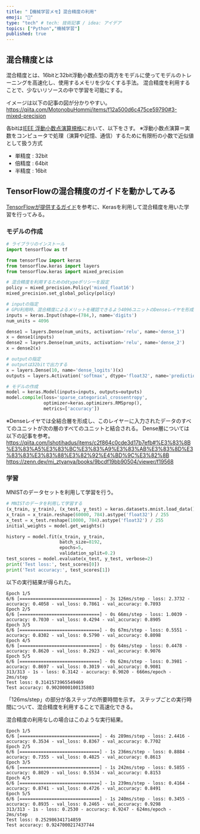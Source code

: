 ```yaml
---
title: "【機械学習メモ】混合精度の利用"
emoji: "🥣"
type: "tech" # tech: 技術記事 / idea: アイデア
topics: ["Python","機械学習"]
published: true
---
```


## 混合精度とは
混合精度とは、16bitと32bit浮動小数点型の両方をモデルに使ってモデルのトレーニングを高速化し、使用するメモリを少なくする手法。
混合精度を利用することで、少ないリソースの中で学習を可能にする。

イメージは以下の記事の図が分かりやすい。
https://qiita.com/MotonobuHommi/items/f12a500d6c475ce59790#3-mixed-precision

各bitは[IEEE 浮動小数点演算規格](https://ja.wikipedia.org/wiki/IEEE_754)において、以下をさす。
※浮動小数点演算＝実数をコンピュータで処理（演算や記憶、通信）するために有限桁の小数で近似値として扱う方式
- 単精度 : 32bit
- 倍精度 : 64bit
- 半精度 : 16bit 


## TensorFlowの混合精度のガイドを動かしてみる
[TensorFlowが提供するガイド](https://www.tensorflow.org/guide/mixed_precision?hl=ja)を参考に、Kerasを利用して混合精度を用いた学習を行ってみる。


### モデルの作成
```py
# ライブラリのインストール
import tensorflow as tf

from tensorflow import keras
from tensorflow.keras import layers
from tensorflow.keras import mixed_precision

# 混合精度を利用するためのdtypeポリシーを設定
policy = mixed_precision.Policy('mixed_float16')
mixed_precision.set_global_policy(policy) 

# inputの指定
# GPU利用時、混合精度によるメリットを確認できるよう4096ユニットのDenseレイヤを形成
inputs = keras.Input(shape=(784,), name='digits')
num_units = 4096

dense1 = layers.Dense(num_units, activation='relu', name='dense_1')
x = dense1(inputs)
dense2 = layers.Dense(num_units, activation='relu', name='dense_2')
x = dense2(x)

# outputの指定
# outputは32bitで出力する
x = layers.Dense(10, name='dense_logits')(x)
outputs = layers.Activation('softmax', dtype='float32', name='predictions')(x)

# モデルの作成
model = keras.Model(inputs=inputs, outputs=outputs)
model.compile(loss='sparse_categorical_crossentropy',
              optimizer=keras.optimizers.RMSprop(),
              metrics=['accuracy'])
```
※Denseレイヤでは全結合層を形成し、このレイヤーに入力されたデータのすべてのユニットが次の層のすべてのユニットと結合される。
Dense層については以下の記事を参考。
https://qiita.com/Ishotihadus/items/c2f864c0cde3d17b7efb#%E3%83%8B%E3%83%A5%E3%83%BC%E3%83%A9%E3%83%AB%E3%83%8D%E3%83%83%E3%83%88%E3%82%92%E4%BD%9C%E3%82%8B
https://zenn.dev/mi_ztyanya/books/9bcdf19bb90504/viewer/f19568

### 学習
MNISTのデータセットを利用して学習を行う。
```py
# MNISTのデータを利用して学習する
(x_train, y_train), (x_test, y_test) = keras.datasets.mnist.load_data()
x_train = x_train.reshape(60000, 784).astype('float32') / 255
x_test = x_test.reshape(10000, 784).astype('float32') / 255
initial_weights = model.get_weights()

history = model.fit(x_train, y_train,
                    batch_size=8192,
                    epochs=5,
                    validation_split=0.2)
test_scores = model.evaluate(x_test, y_test, verbose=2)
print('Test loss:', test_scores[0])
print('Test accuracy:', test_scores[1])
```
以下の実行結果が得られた。
```
Epoch 1/5
6/6 [==============================] - 3s 126ms/step - loss: 2.3732 - accuracy: 0.4058 - val_loss: 0.7861 - val_accuracy: 0.7893
Epoch 2/5
6/6 [==============================] - 0s 66ms/step - loss: 1.0039 - accuracy: 0.7030 - val_loss: 0.4294 - val_accuracy: 0.8905
Epoch 3/5
6/6 [==============================] - 0s 67ms/step - loss: 0.5551 - accuracy: 0.8302 - val_loss: 0.5790 - val_accuracy: 0.8098
Epoch 4/5
6/6 [==============================] - 0s 64ms/step - loss: 0.4478 - accuracy: 0.8620 - val_loss: 0.2923 - val_accuracy: 0.9076
Epoch 5/5
6/6 [==============================] - 0s 62ms/step - loss: 0.3981 - accuracy: 0.8697 - val_loss: 0.3019 - val_accuracy: 0.9081
313/313 - 1s - loss: 0.3142 - accuracy: 0.9020 - 666ms/epoch - 2ms/step
Test loss: 0.3141573965549469
Test accuracy: 0.9020000100135803
```
「126ms/step」の部分が各ステップの所要時間を示す。
ステップごとの実行時間について、混合精度を利用することで高速化できる。

混合精度の利用なしの場合はこのような実行結果。
```
Epoch 1/5
6/6 [==============================] - 4s 289ms/step - loss: 2.4416 - accuracy: 0.3534 - val_loss: 0.8367 - val_accuracy: 0.7702
Epoch 2/5
6/6 [==============================] - 1s 236ms/step - loss: 0.8884 - accuracy: 0.7355 - val_loss: 0.4825 - val_accuracy: 0.8613
Epoch 3/5
6/6 [==============================] - 1s 242ms/step - loss: 0.5855 - accuracy: 0.8029 - val_loss: 0.5534 - val_accuracy: 0.8153
Epoch 4/5
6/6 [==============================] - 1s 239ms/step - loss: 0.4164 - accuracy: 0.8741 - val_loss: 0.4726 - val_accuracy: 0.8491
Epoch 5/5
6/6 [==============================] - 1s 240ms/step - loss: 0.3455 - accuracy: 0.8935 - val_loss: 0.2465 - val_accuracy: 0.9298
313/313 - 1s - loss: 0.2530 - accuracy: 0.9247 - 624ms/epoch - 2ms/step
Test loss: 0.252986341714859
Test accuracy: 0.9247000217437744
```


